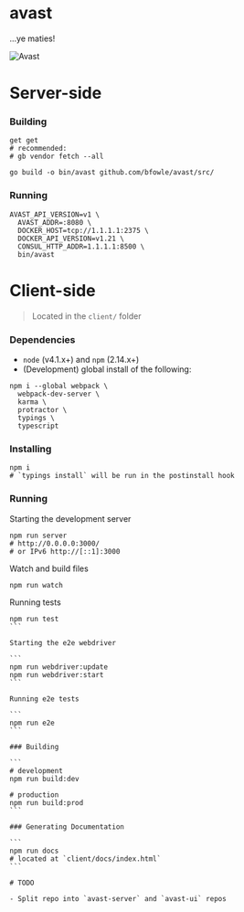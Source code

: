 # avast
...ye maties!

![Avast](https://media.giphy.com/media/E8KFBhPh2s3ra/giphy.gif)

# Server-side

### Building

```
get get
# recommended:
# gb vendor fetch --all

go build -o bin/avast github.com/bfowle/avast/src/
```

### Running

```
AVAST_API_VERSION=v1 \
  AVAST_ADDR=:8080 \
  DOCKER_HOST=tcp://1.1.1.1:2375 \
  DOCKER_API_VERSION=v1.21 \
  CONSUL_HTTP_ADDR=1.1.1.1:8500 \
  bin/avast
```
  
# Client-side

> Located in the `client/` folder

### Dependencies

- `node` (v4.1.x+) and `npm` (2.14.x+)
- (Development) global install of the following:
```
npm i --global webpack \
  webpack-dev-server \
  karma \
  protractor \
  typings \
  typescript
```

### Installing

```
npm i
# `typings install` will be run in the postinstall hook
```

### Running

Starting the development server

```
npm run server
# http://0.0.0.0:3000/
# or IPv6 http://[::1]:3000
```

Watch and build files

```
npm run watch
```

Running tests

````
npm run test
```

Starting the e2e webdriver

```
npm run webdriver:update
npm run webdriver:start
```

Running e2e tests

```
npm run e2e
```

### Building

```
# development
npm run build:dev

# production
npm run build:prod
```

### Generating Documentation

```
npm run docs
# located at `client/docs/index.html`
```

# TODO

- Split repo into `avast-server` and `avast-ui` repos
